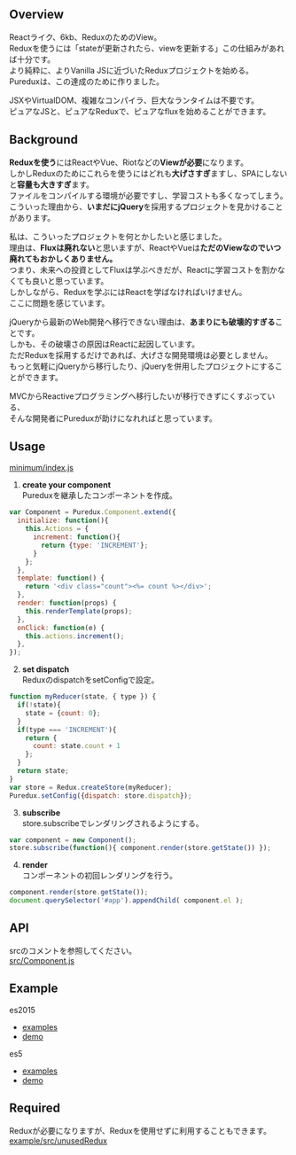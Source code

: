 ## Overview
Reactライク、6kb、ReduxのためのView。  
Reduxを使うには「stateが更新されたら、viewを更新する」この仕組みがあれば十分です。  
より純粋に、よりVanilla JSに近づいたReduxプロジェクトを始める。  
Pureduxは、この達成のために作りました。  

JSXやVirtualDOM、複雑なコンパイラ、巨大なランタイムは不要です。  
ピュアなJSと、ピュアなReduxで、ピュアなfluxを始めることができます。  


## Background
**Reduxを使う**にはReactやVue、Riotなどの**Viewが必要**になります。  
しかしReduxのためにこれらを使うにはどれも**大げさすぎ**ますし、SPAにしないと**容量も大きすぎ**ます。        
ファイルをコンパイルする環境が必要ですし、学習コストも多くなってしまう。  
こういった理由から、**いまだにjQuery**を採用するプロジェクトを見かけることがあります。    

私は、こういったプロジェクトを何とかしたいと感じました。  
理由は、**Fluxは廃れない**と思いますが、ReactやVueは**ただのViewなのでいつ廃れてもおかしくありません。**  
つまり、未来への投資としてFluxは学ぶべきだが、Reactに学習コストを割かなくても良いと思っています。    
しかしながら、Reduxを学ぶにはReactを学ばなければいけません。  
ここに問題を感じています。    

jQueryから最新のWeb開発へ移行できない理由は、**あまりにも破壊的すぎる**ことです。  
しかも、その破壊さの原因はReactに起因しています。  
ただReduxを採用するだけであれば、大げさな開発環境は必要としません。  
もっと気軽にjQueryから移行したり、jQueryを併用したプロジェクトにすることができます。    

MVCからReactiveプログラミングへ移行したいが移行できずにくすぶっている、  
そんな開発者にPureduxが助けになれればと思っています。


## Usage

[minimum/index.js](https://github.com/nabepon/puredux/blob/master/example/es5/minimum/index.js)

1. **create your component**  
Pureduxを継承したコンポーネントを作成。
```js
var Component = Puredux.Component.extend({
  initialize: function(){
    this.Actions = {
      increment: function(){
        return {type: 'INCREMENT'}; 
      }
    };
  },
  template: function() {
    return '<div class="count"><%= count %></div>';
  },
  render: function(props) {
    this.renderTemplate(props);
  },
  onClick: function(e) {
    this.actions.increment();
  },
});
```

2. **set dispatch**  
ReduxのdispatchをsetConfigで設定。  
```js
function myReducer(state, { type }) {
  if(!state){
    state = {count: 0};
  }
  if(type === 'INCREMENT'){
    return {
      count: state.count + 1
    };
  }
  return state;
}
var store = Redux.createStore(myReducer);
Puredux.setConfig({dispatch: store.dispatch});
```

3. **subscribe**  
store.subscribeでレンダリングされるようにする。  
```js
var component = new Component();
store.subscribe(function(){ component.render(store.getState()) });
```

4. **render**  
コンポーネントの初回レンダリングを行う。  
```js
component.render(store.getState());
document.querySelector('#app').appendChild( component.el );
```

## API
srcのコメントを参照してください。  
[src/Component.js](https://github.com/nabepon/puredux/blob/master/src/Component.js)

## Example

es2015
* [examples](https://github.com/nabepon/puredux/tree/master/example/src)
* [demo](https://nabepon.github.io/puredux/example/)

es5
* [examples](https://github.com/nabepon/puredux/tree/master/example/es5)
* [demo](https://nabepon.github.io/puredux/example/es5/)

## Required
Reduxが必要になりますが、Reduxを使用せずに利用することもできます。  
[example/src/unusedRedux](https://github.com/nabepon/puredux/tree/master/example/src/unusedRedux)





